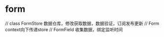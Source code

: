# form
// class FormStore 数据仓库，修改获取数据，数据验证，订阅发布更新
// Form context向下传递store
// FormField 收集数据，绑定监听时间
